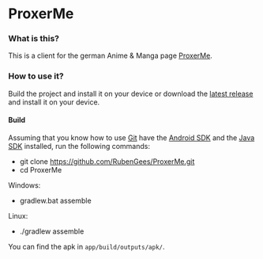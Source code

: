 # ProxerMe

### What is this?

This is a client for the german Anime & Manga page [ProxerMe](https://proxer.me/).

### How to use it?

Build the project and install it on your device or download the [latest release](https://github.com/RubenGees/ProxerMe/releases) and install it on your device.

#### Build

Assuming that you know how to use [Git](https://git-scm.com/) have the [Android SDK](https://developer.android.com/sdk/index.html) and the [Java SDK](http://www.oracle.com/technetwork/java/javase/overview/index.html) installed,
run the following commands:

- git clone https://github.com/RubenGees/ProxerMe.git
- cd ProxerMe

Windows:
- gradlew.bat assemble

Linux:
- ./gradlew assemble

You can find the apk in `app/build/outputs/apk/`.
